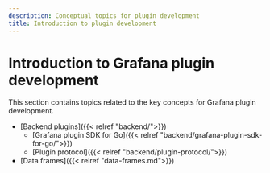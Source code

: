 ```yaml
---
description: Conceptual topics for plugin development
title: Introduction to plugin development
---
```


# Introduction to Grafana plugin development

This section contains topics related to the key concepts for Grafana plugin development.

- [Backend plugins]({{< relref "backend/">}})
    - [Grafana plugin SDK for Go]({{< relref "backend/grafana-plugin-sdk-for-go/">}})
    - [Plugin protocol]({{< relref "backend/plugin-protocol/">}})
- [Data frames]({{< relref "data-frames.md">}})